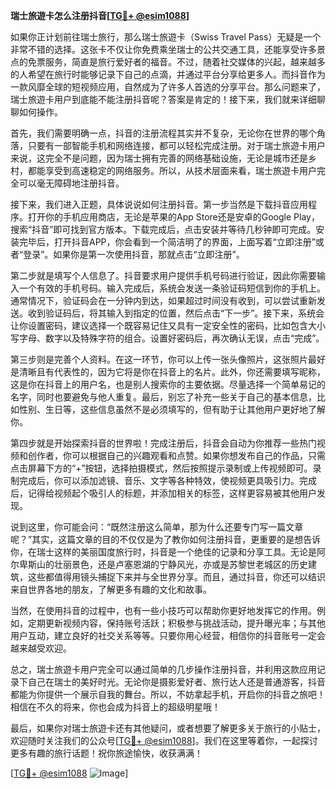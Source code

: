 **瑞士旅遊卡怎么注册抖音[[TG💪+ @esim1088](https://t.me/s/esim1088)]**

如果你正计划前往瑞士旅行，那么瑞士旅遊卡（Swiss Travel Pass）无疑是一个非常不错的选择。这张卡不仅让你免费乘坐瑞士的公共交通工具，还能享受许多景点的免票服务，简直是旅行爱好者的福音。不过，随着社交媒体的兴起，越来越多的人希望在旅行时能够记录下自己的点滴，并通过平台分享给更多人。而抖音作为一款风靡全球的短视频应用，自然成为了许多人首选的分享平台。那么问题来了，瑞士旅遊卡用户到底能不能注册抖音呢？答案是肯定的！接下来，我们就来详细聊聊如何操作。

首先，我们需要明确一点，抖音的注册流程其实并不复杂，无论你在世界的哪个角落，只要有一部智能手机和网络连接，都可以轻松完成注册。对于瑞士旅遊卡用户来说，这完全不是问题，因为瑞士拥有完善的网络基础设施，无论是城市还是乡村，都能享受到高速稳定的网络服务。所以，从技术层面来看，瑞士旅遊卡用户完全可以毫无障碍地注册抖音。

接下来，我们进入正题，具体说说如何注册抖音。第一步当然是下载抖音应用程序。打开你的手机应用商店，无论是苹果的App Store还是安卓的Google Play，搜索“抖音”即可找到官方版本。下载完成后，点击安装并等待几秒钟即可完成。安装完毕后，打开抖音APP，你会看到一个简洁明了的界面，上面写着“立即注册”或者“登录”。如果你是第一次使用抖音，那就点击“立即注册”。

第二步就是填写个人信息了。抖音要求用户提供手机号码进行验证，因此你需要输入一个有效的手机号码。输入完成后，系统会发送一条验证码短信到你的手机上。通常情况下，验证码会在一分钟内到达，如果超过时间没有收到，可以尝试重新发送。收到验证码后，将其输入到指定的位置，然后点击“下一步”。接下来，系统会让你设置密码，建议选择一个既容易记住又具有一定安全性的密码，比如包含大小写字母、数字以及特殊字符的组合。设置好密码后，再次确认无误，点击“完成”。

第三步则是完善个人资料。在这一环节，你可以上传一张头像照片，这张照片最好是清晰且有代表性的，因为它将是你在抖音上的名片。此外，你还需要填写昵称，这是你在抖音上的用户名，也是别人搜索你的主要依据。尽量选择一个简单易记的名字，同时也要避免与他人重复。最后，别忘了补充一些关于自己的基本信息，比如性别、生日等，这些信息虽然不是必须填写的，但有助于让其他用户更好地了解你。

第四步就是开始探索抖音的世界啦！完成注册后，抖音会自动为你推荐一些热门视频和创作者，你可以根据自己的兴趣观看和点赞。如果你想发布自己的作品，只需点击屏幕下方的“+”按钮，选择拍摄模式，然后按照提示录制或上传视频即可。录制完成后，你可以添加滤镜、音乐、文字等各种特效，使视频更具吸引力。完成后，记得给视频起个吸引人的标题，并添加相关的标签，这样更容易被其他用户发现。

说到这里，你可能会问：“既然注册这么简单，那为什么还要专门写一篇文章呢？”其实，这篇文章的目的不仅仅是为了教你如何注册抖音，更重要的是想告诉你，在瑞士这样的美丽国度旅行时，抖音是一个绝佳的记录和分享工具。无论是阿尔卑斯山的壮丽景色，还是卢塞恩湖的宁静风光，亦或是苏黎世老城区的历史建筑，这些都值得用镜头捕捉下来并与全世界分享。而且，通过抖音，你还可以结识来自世界各地的朋友，了解更多有趣的文化和故事。

当然，在使用抖音的过程中，也有一些小技巧可以帮助你更好地发挥它的作用。例如，定期更新视频内容，保持账号活跃；积极参与挑战活动，提升曝光率；与其他用户互动，建立良好的社交关系等等。只要你用心经营，相信你的抖音账号一定会越来越受欢迎。

总之，瑞士旅遊卡用户完全可以通过简单的几步操作注册抖音，并利用这款应用记录下自己在瑞士的美好时光。无论你是摄影爱好者、旅行达人还是普通游客，抖音都能为你提供一个展示自我的舞台。所以，不妨拿起手机，开启你的抖音之旅吧！相信在不久的将来，你也会成为抖音上的超级明星哦！

最后，如果你对瑞士旅遊卡还有其他疑问，或者想要了解更多关于旅行的小贴士，欢迎随时关注我们的公众号[[TG💪+ @esim1088](https://t.me/s/esim1088)]。我们在这里等着你，一起探讨更多有趣的旅行话题！祝你旅途愉快，收获满满！

[[TG💪+ @esim1088](https://t.me/s/esim1088) ![Image](https://i.postimg.cc/4NQfJmqS/Snipaste-2025-05-13-00-14-12.png)]